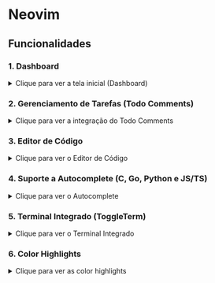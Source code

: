# Neovim

## Funcionalidades

### 1. Dashboard
<details>
  <summary>Clique para ver a tela inicial (Dashboard)</summary>
  <img src="./assets/dashboard.png" alt="Dashboard" />
</details>

### 2. Gerenciamento de Tarefas (Todo Comments)
<details>
  <summary>Clique para ver a integração do Todo Comments</summary>
    <img src="./assets/todo.png" alt="Todo" />
</details>

### 3. Editor de Código
<details>
  <summary>Clique para ver o Editor de Código</summary>
    <img src="./assets/editor.png" alt="Editor" />
</details>

### 4. Suporte a Autocomplete (C, Go, Python e JS/TS)
<details>
  <summary>Clique para ver o Autocomplete</summary>
    <img src="./assets/autocomplete.png" alt="Autocomplete" />
</details>

### 5. Terminal Integrado (ToggleTerm)
<details>
  <summary>Clique para ver o Terminal Integrado</summary>
  <img src="./assets/toggle-term.png" alt="Toggle Term" />
</details>

### 6. Color Highlights
<details>
  <summary>Clique para ver as color highlights</summary>
  <img src="./assets/color.png" alt="Colors" />
</details>

